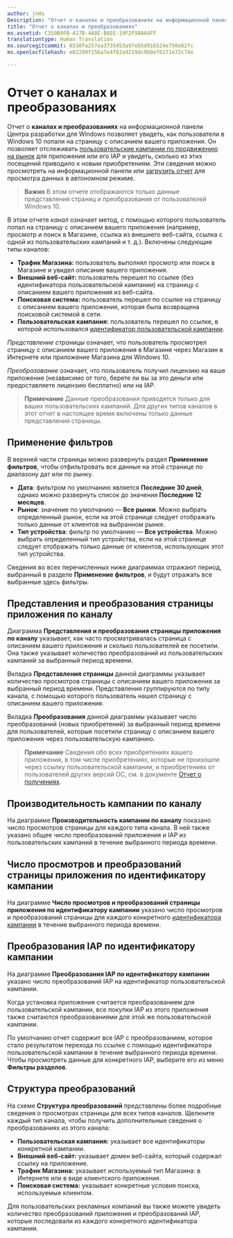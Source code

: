 ```yaml
---
author: jnHs
Description: "Отчет о каналах и преобразованиях на информационной панели Центра разработки для Windows позволяет увидеть, как пользователи в Windows 10 попали на страницу с описанием вашего приложения."
title: "Отчет о каналах и преобразованиях"
ms.assetid: C359B9FB-A17B-4A8E-B8EE-19F2F98AA4FF
translationtype: Human Translation
ms.sourcegitcommit: 6530fa257ea3735453a97eb5d916524e750e62fc
ms.openlocfilehash: e82299f156a7e4f82e9219dc9b0ef6171e72c74e

---
```


# Отчет о каналах и преобразованиях


Отчет о **каналах и преобразованиях** на информационной панели Центра разработки для Windows позволяет увидеть, как пользователи в Windows 10 попали на страницу с описанием вашего приложения. Он позволяет отслеживать [пользовательские кампании по продвижению на рынок](create-a-custom-app-promotion-campaign.md) для приложения или его IAP и увидеть, сколько из этих посещений приводило к новым приобретениям. Эти сведения можно просмотреть на информационной панели или [загрузить отчет](download-analytic-reports.md) для просмотра данных в автономном режиме.

> **Важно**   В этом отчете отображаются только данные представления страниц и преобразования от пользователей Windows 10.

 

В этом отчете *канал* означает метод, с помощью которого пользователь попал на страницу с описанием вашего приложения (например, просмотр и поиск в Магазине, ссылка из внешнего веб-сайта, ссылка с одной из пользовательских кампаний и т. д.). Включены следующие типы каналов:

-   **Трафик Магазина:** пользователь выполнял просмотр или поиск в Магазине и увидел описание вашего приложения.
-   **Внешний веб-сайт:** пользователь перешел по ссылке (без идентификатора пользовательской кампании) на страницу с описанием вашего приложения из веб-сайта.
-   **Поисковая система:** пользователь перешел по ссылке на страницу с описанием вашего приложения, которая была возвращена поисковой системой в сети.
-   **Пользовательская кампания:** пользователь перешел по ссылке, в которой использовался [идентификатор пользовательской кампании](create-a-custom-app-promotion-campaign.md).

*Представление страницы* означает, что пользователь просмотрел страницу с описанием вашего приложения в Магазине через Магазин в Интернете или приложение Магазина для Windows 10.

*Преобразование* означает, что пользователь получил лицензию на ваше приложение (независимо от того, берете ли вы за это деньги или предоставляете лицензию бесплатно) или на IAP.

> **Примечание**  Данные преобразования приводятся только для ваших пользовательских кампаний. Для других типов каналов в этот отчет в настоящее время включены только данные представления страницы.

 

## Применение фильтров


В верхней части страницы можно развернуть раздел **Применение фильтров**, чтобы отфильтровать все данные на этой странице по диапазону дат или по рынку.

-   **Дата**: фильтром по умолчанию является **Последние 30 дней**, однако можно развернуть список до значения **Последние 12 месяцев**.
-   **Рынок**: значение по умолчанию — **Все рынки**. Можно выбрать определенный рынок, если на этой странице следует отображать только данные от клиентов на выбранном рынке.
-   **Тип устройства**: фильтр по умолчанию — **Все устройства**. Можно выбрать определенный тип устройства, если на этой странице следует отображать только данные от клиентов, использующих этот тип устройства.

Сведения во всех перечисленных ниже диаграммах отражают период, выбранный в разделе **Применение фильтров**, и будут отражать все выбранные здесь фильтры.

## Представления и преобразования страницы приложения по каналу


Диаграмма **Представления и преобразования страницы приложения по каналу** указывает, как часто просматривалась страница с описанием вашего приложения и сколько пользователей ее посетили. Она также указывает количество преобразований из пользовательских кампаний за выбранный период времени.

Вкладка **Представления страницы** данной диаграммы указывает количество просмотров страницы с описанием вашего приложения за выбранный период времени. Представления группируются по типу канала, с помощью которого пользователь нашел страницу с описанием вашего приложения.

Вкладка **Преобразования** данной диаграммы указывает число преобразований (новых приобретений) за выбранный период времени для пользователей, которые посетили страницу с описанием вашего приложения через пользовательскую кампанию.

> **Примечание**  Сведения обо всех приобретениях вашего приложения, в том числе приобретениях, которые не произошли через ссылку пользовательской кампании, и приобретениях от пользователей других версий ОС, см. в документе [Отчет о получениях](acquisitions-report.md).

 

## Производительность кампании по каналу


На диаграмме **Производительность кампании по каналу** показано число просмотров страницы для каждого типа канала. В ней также указано общее число преобразований приложения и IAP из пользовательских кампаний в течение выбранного периода времени.

## Число просмотров и преобразований страницы приложения по идентификатору кампании


На диаграмме **Число просмотров и преобразований страницы приложения по идентификатору кампании** указано число просмотров и преобразований страницы для каждого конкретного [идентификатора кампании](create-a-custom-app-promotion-campaign.md) в течение выбранного периода времени.

##  Преобразования IAP по идентификатору кампании


На диаграмме **Преобразования IAP по идентификатору кампании** указано число преобразований IAP на идентификатор пользовательской кампании.

Когда установка приложения считается преобразованием для пользовательской кампании, все покупки IAP из этого приложения также считаются преобразованиями для этой же пользовательской кампании.

По умолчанию отчет содержит все IAP с преобразованием, которое стало результатом перехода по ссылке с помощью идентификатора пользовательской кампании в течение выбранного периода времени. Чтобы просмотреть данные для конкретного IAP, выберите его из меню **Фильтры разделов**.

## Структура преобразований


На схеме **Структура преобразований** представлены более подробные сведения о просмотрах страницы для всех типов каналов. Щелкните каждый тип канала, чтобы получить дополнительные сведения о преобразованиях из этого канала:

-   **Пользовательская кампания:** указывает все идентификаторы конкретной кампании.
-   **Внешний веб-сайт:** указывает домен веб-сайта, который содержал ссылку на приложение.
-   **Трафик Магазина:** указывает используемый тип Магазина: в Интернете или в виде клиентского приложения.
-   **Поисковая система:** указывает конкретные условия поиска, используемые клиентом.

Для пользовательских рекламных компаний вы также можете увидеть количество преобразований приложения и преобразований IAP, которые последовали из каждого конкретного идентификатора кампании.

 

 







<!--HONumber=Jun16_HO4-->


